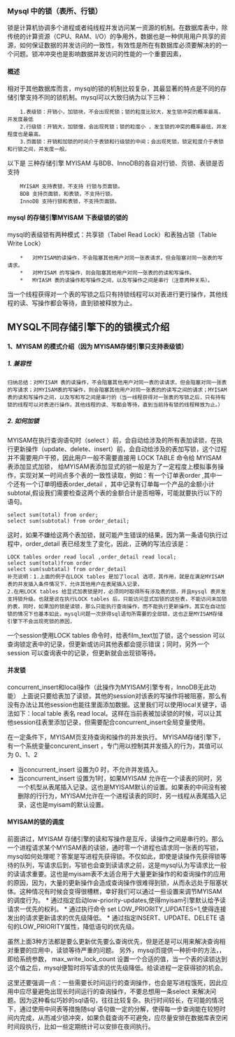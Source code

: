 ### Mysql 中的锁（表所、行锁）
锁是计算机协调多个进程或者纯线程并发访问某一资源的机制。在数据库表中，除 传统的计算资源（CPU、RAM、I/O）的争用外，数据也是一种供用用户共享的资源，如何保证数据的并发访问的一致性，有效性是所在有数据库必须要解决的的一个问题。锁冲冲突也是影响数据并发访问的性能的一个重要因素，

#### 概述
相对于其他数据库而言，mysql的锁的机制比较复杂，其最显著的特点是不同的存储引擎支持不同的锁机制。mysql可以大致归纳为以下三种：

		1.表级锁：开销小，加锁块，不会出现死锁；锁的粒度比较大，发生锁冲突的概率最高，并发度最低
		2.行级锁：开销大，加锁慢，会出现死锁；锁的粒度小 ，发生锁的冲突的概率最低，并发程度也是最高。
		3.页面锁：开销和加锁的时间介于表锁和行级锁的中间；会出现死锁，锁定粒度介于表锁和行锁之间，并发度一般。

以下是 三种存储引擎 MYISAM 与BDB、InnoDB的各自对行锁、页锁、表锁是否支持

		MYISAM 支持表锁，不支持 行锁与页面锁。
		BDB 支持页面锁，和表锁，不支持行锁。
		InnoDB 支持行锁和表锁，不支持页面锁。 

#### mysql 的存储引擎MYISAM 下表级锁的锁的
mysql的表级锁有两种模式：共享锁（Tabel Read Lock）和表独占锁（Table Write Lock）

		*	对MYISAM的读操作，不会阻塞其他用户对同一张表请求，但会阻塞对同一张表的写请求。
		*	对MYISAM 的写操作，则会阻塞其他用户对同一张表的的读和写操作。
		*	MYIASM 表的读操作和写操作之间，以及写操作之间是串行（注意两种关系）。

当一个线程获得对一个表的写锁之后只有持锁线程可以对表进行更行操作，其他线程的读、写操作都会等待，直到锁被释放为止。

## MYSQL不同存储引擎下的的锁模式介绍

####  1、MYISAM 的模式介绍（因为 MYISAM存储引擎只支持表级锁）
#####  1. 兼容性
	归纳总结：对MYISAM 表的读操作，不会阻塞其他用户对同一表的读请求，但会阻塞对同一张表的写请求；对MYISAM表的写操作，则会阻塞其他用户对同一张表的的读写之间的请求；MYISAM表的读和写操作之间，以及写和写之间是串行的（当一线程获得对一张表的写锁之后，只有持有锁的线程可以对表进行操作。其他线程的读、写都会等待，直到当前持有锁的线程释放为止。）

#####  2. 如何加锁
MYISAM在执行查询语句时（select ）前，会自动给涉及的所有表加读锁，在执行更新操作（update、delete、insert）前，会自动给涉及的表加写锁，这个过程并不需要用户干预，因此用户一般不需要直接用 LOCK TABLE 命令给 MYISAM 表添加显式加锁，
给MYISAM表添加显式的锁一般是为了一定程度上模拟事务操作，实现对某一时间点多个表的一致性读取，例如：有一个订单表order ,其中一个还有一个订单明细表order_detail ，其中记录有订单每一个产品的金额小计subtotal,假设我们需要检查这两个表的金额合计是否相等，可能就要执行以下的语句。

	select sum(total) from order;
	select sum(subtotal) from order_detail;

这时，如果不嫌给这两个表加锁，就可能产生错误的结果，因为第一条语句执行过程中，order_detail 表已经发生了变化，因此，正确的写法应该是：

	LOCK tables order read local ,order_detail read local;
	select sum(total)from order
	select sum(subtatal) from order_detail
	补充说明：1.上面的例子在LOCK tables 是加了local 选项，其作用，就是在满足MYISAM表的并发插入条件情况下，允许其他用户在表尾插入记录，
	2.在用LOCK tables 给显式加表锁是时，必须同时取得所有涉及表的锁，并且mysql 表并发支持锁升级。也就是说在执行LOCK tables 后，只能访问显式加锁的这些表，不能访问未加锁的表，同时，如果加的锁是读锁，那么只能执行查询操作，而不能执行更新操作。其实在自动加锁的情况下也基本如此，mysql问题一次获得sql语句所需要的全部锁，这也正是MYISAM存储引擎下不会出现死锁的原因，

一个session使用LOCK tables 命令时，给表film_text加了锁，这个session 可以查询锁定表中的记录，但更新或访问其他表都会提示错误；同时，另外一个session 可以查询表中的记录，但更新就会出现锁等待。

#### 并发锁
concurrent_insert和local操作（此操作为MYISAM引擎专有，InnoDB无此功能）
上面说只要给表加了读锁，其他的session对该表的写操作将被阻塞，那么有没有办法让其他session也能往里面添加数据。这里我们可以使用local关键字，语法如下：local table 表名 read local。这样在当前表被加读锁的时候，可以让其他session往表里添加记录，但需要配合concurrent_insert全局变量使用。

在一定条件下，MYISAM页支持查询和操作的并发执行。
MYISAM存储引擎下，有一个系统变量concurent_insert ，专门用以控制其并发插入的行为，其值可以为 0、1、2
*  当concurrent_insert 设置为0 时，不允许并发插入。
*  当concurrent_insert 设置为1时，如果MYISAM 允许在一个读表的同时，另一个机型从表尾插入记录。这也是MYISAM默认的设置。如果表的中间没有被删除的行行为，MYISAM允许在一个进程读表的同时，另一线程从表尾插入记录，这也是myisam的默认设置。

####  MYISAM的锁的调度
前面讲过，MYISAM 存储引擎的读和写操作是互斥，读操作之间是串行的。那么一个进程请求某个MYISAM表的读锁，通时零一个进程也请求同一张表的写锁，mysql如何处理呢？答案是写进程先获得锁。不仅如此，即使是读操作先获得锁等待的队列，写请求后到，写锁也会查到读请求之前，这是mysql认为写请求比一般的读请求重要。这也是myisam表不太适合用于大量更新操作的和查询操作的应用的原因，因为，大量的更新操作会造成查询操作很难得到锁，从而永远处于阻塞状体。这种情况有时候会变得很槽糕，幸好我们可以通过一些设置来调节MYISAM的调度行为。
		*  通过指定启动low-priority-updates,使得myisam引擎默认给予读请求一优先的权利。
		*  通过执行命令 set LOW_PRIORITY_UPDATES=1,使得连接发出的请求更新请求的优先级降低。
		* 通过指定INSERT、UPDATE、DELETE 语句的LOW_PRIORITY属性，降低语句的优先级。

虽然上面3种方法都是要么更新优先要么查询优先，但是还是可以用来解决查询相对重要的应用中，读锁等待严重的问题。
另外，mysql页提供一种折中的方法，，即给系统参数， max_write_lock_count 设置一个合适的值，当一个表的读锁达到这个值之后，mysql便暂时将写请求的优先级降低。给读进程一定获得锁的机会。

这里还要强调一点：一些需要长时间运行的查询操作，也会是写进程饿死，因此应用中应尽量避免出现长时间运行的查询操作，不要总想用一条select 来解决问题。因为这种看似巧妙的sql语句，往往比较复杂。执行时间较长，在可能的情况下，通过使用中间表等措施随sql 语句做一定的分解，使得每一步查询能在较短时间内完成，从而减少锁冲突，如果负载查询不可避免，应尽量安排在数据库表空闲时间段执行，比如一些定期统计可以安排在夜间执行。